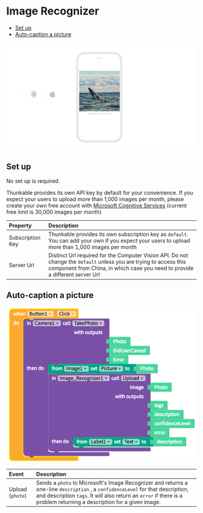 # Image Recognizer

* [Set up](image-recognizer.md#set-up)
* [Auto-caption a picture](image-recognizer.md#auto-caption-a-picture)

![](../../../../.gitbook/assets/image-recognizer-microsoft-fig-1.png)

## Set up

No set up is required.

Thunkable provides its own API key by default for your convenience. If you expect your users to upload more than 1,000 images per month, please create your own free account with [Microsoft Cognitive Services](https://azure.microsoft.com/en-us/services/cognitive-services/) \(current free limit is 30,000 images per month\)

| Property | Description |
| :--- | :--- |
| Subscription Key | Thunkable provides its own subscription key as `default`. You can add your own if you expect your users to upload more than 1,000 images per month |
| Server Url | Distinct Url required for the Computer Vision API. Do not change the `default` unless you are trying to access this component from China, in which case you need to provide a different server Url |

## Auto-caption a picture

![](../../../../.gitbook/assets/image-recognizer-microsoft-fig-2.png)

| Event | Description |
| :--- | :--- |
| Upload \(`photo`\) | Sends a `photo` to Microsoft's Image Recognizer and returns a one-line `description` , a `confidenceLevel` for that description, and description `tags`.  It will also return an `error` if there is a problem returning a description for a given image. |

